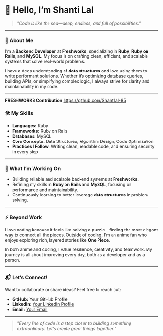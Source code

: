 # 👋 Hello, I’m Shanti Lal

> *"Code is like the sea—deep, endless, and full of possibilities."*  

---

### 🚀 About Me  
I’m a **Backend Developer** at **Freshworks**, specializing in **Ruby**, **Ruby on Rails**, and **MySQL**. My focus is on crafting clean, efficient, and scalable systems that solve real-world problems.  

I have a deep understanding of **data structures** and love using them to write performant solutions. Whether it’s optimizing database queries, building APIs, or simplifying complex logic, I always strive for clarity and maintainability in my code.  

---

**FRESHWORKS Contribution**
https://github.com/Shantilal-85



### 🛠️ My Skills  
- **Languages:** Ruby  
- **Frameworks:** Ruby on Rails  
- **Databases:** MySQL  
- **Core Concepts:** Data Structures, Algorithm Design, Code Optimization  
- **Practices I Follow:** Writing clean, readable code, and ensuring security in every step  

---

### 🌱 What I’m Working On  
- Building reliable and scalable backend systems at **Freshworks**.  
- Refining my skills in **Ruby on Rails** and **MySQL**, focusing on performance and maintainability.  
- Continuously learning to better leverage **data structures** in problem-solving.  

---

### ⚡ Beyond Work  
I love coding because it feels like solving a puzzle—finding the most elegant way to connect all the pieces. Outside of coding, I’m an anime fan who enjoys exploring rich, layered stories like **One Piece**.  

In both anime and coding, I value resilience, creativity, and teamwork. My journey is all about improving every day, both as a developer and as a person.  

---

### 📬 Let’s Connect!  
Want to collaborate or share ideas? Feel free to reach out:  
- **GitHub:** [Your GitHub Profile](https://github.com/sonu74268)  
- **LinkedIn:** [Your LinkedIn Profile](https://www.linkedin.com/in/shanti-lal-prajapat-0b94b8180/)
- **Email:** [Your Email](mailto:shantilal3377@gmail.com)  

---

> *"Every line of code is a step closer to building something extraordinary. Let’s create great things together!"*  
